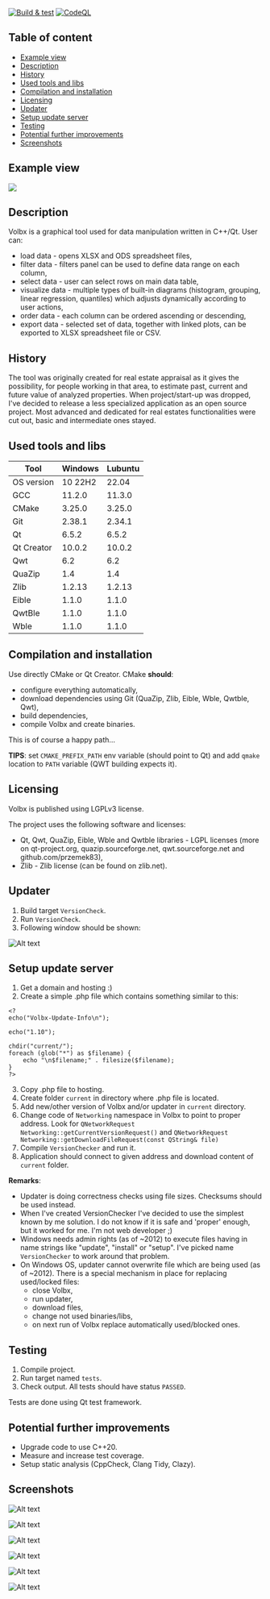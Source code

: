 [![Build & test](https://github.com/przemek83/volbx/actions/workflows/buld-and-test.yml/badge.svg)](https://github.com/przemek83/volbx/actions/workflows/buld-and-test.yml)
[![CodeQL](https://github.com/przemek83/volbx/actions/workflows/codeql.yml/badge.svg)](https://github.com/przemek83/volbx/actions/workflows/codeql.yml)

## Table of content
- [Example view](#example-view)
- [Description](#description)
- [History](#history)
- [Used tools and libs](#used-tools-and-libs)
- [Compilation and installation](#Compilation-and-installation)
- [Licensing](#licensing)
- [Updater](#updater)
- [Setup update server](#setup-update-server)
- [Testing](#testing)
- [Potential further improvements](#potential-further-improvements)
- [Screenshots](#screenshots)

## Example view
![](exampleScreen.gif?raw=true "")

## Description
Volbx is a graphical tool used for data manipulation written in C++/Qt. User can:
 * load data - opens XLSX and ODS spreadsheet files,
 * filter data - filters panel can be used to define data range on each column,
 * select data - user can select rows on main data table, 
 * visualize data - multiple types of built-in diagrams  (histogram, grouping, linear regression, quantiles) which adjusts dynamically according to user actions,
 * order data - each column can be ordered ascending or descending, 
 * export data - selected set of data, together with linked plots, can be exported to XLSX spreadsheet file or CSV. 

## History
The tool was originally created for real estate appraisal as it gives the possibility, for people working in that area, to estimate past, current and future value of analyzed properties. When project/start-up was dropped, I've decided to release a less specialized application as an open source project. Most advanced and dedicated for real estates functionalities were cut out, basic and intermediate ones stayed.

## Used tools and libs
| Tool |  Windows | Lubuntu |
| --- | --- | --- |
| OS version | 10 22H2 | 22.04 |
| GCC | 11.2.0 | 11.3.0 |
| CMake | 3.25.0 | 3.25.0 |
| Git | 2.38.1 | 2.34.1 |
| Qt | 6.5.2 | 6.5.2 |
| Qt Creator | 10.0.2 | 10.0.2 |
| Qwt | 6.2 | 6.2 |
| QuaZip | 1.4 | 1.4 |
| Zlib | 1.2.13 | 1.2.13 |
| Eible | 1.1.0 | 1.1.0 |
| QwtBle | 1.1.0 | 1.1.0 |
| Wble | 1.1.0 | 1.1.0 |

## Compilation and installation
Use directly CMake or Qt Creator. CMake **should**:
- configure everything automatically, 
- download dependencies using Git (QuaZip, Zlib, Eible, Wble, Qwtble, Qwt), 
- build dependencies, 
- compile Volbx and create binaries.  

This is of course a happy path...  

**TIPS**: set `CMAKE_PREFIX_PATH` env variable (should point to Qt) and add `qmake` location to `PATH` variable (QWT building expects it).   

## Licensing
Volbx is published using LGPLv3 license. 

The project uses the following software and licenses:    
* Qt, Qwt, QuaZip, Eible, Wble and Qwtble libraries - LGPL licenses (more on qt-project.org, quazip.sourceforge.net, qwt.sourceforge.net and github.com/przemek83),    
* Zlib - Zlib license (can be found on zlib.net).

## Updater
1) Build target `VersionCheck`.
2) Run `VersionCheck`.
3) Following window should be shown:    

![Alt text](updateScreen.gif?raw=true "")

## Setup update server
1) Get a domain and hosting :)
2) Create a simple .php file which contains something similar to this:
```
<?
echo("Volbx-Update-Info\n");

echo("1.10");

chdir("current/");
foreach (glob("*") as $filename) {
    echo "\n$filename;" . filesize($filename);
}
?>
```
3) Copy .php file to hosting.
4) Create folder `current` in directory where .php file is located.
5) Add new/other version of Volbx and/or updater in `current` directory.
6) Change code of `Networking` namespace in Volbx to point to proper address. Look for 
`QNetworkRequest Networking::getCurrentVersionRequest()` 
and 
`QNetworkRequest Networking::getDownloadFileRequest(const QString& file)`
7) Compile `VersionChecker` and run it.
8) Application should connect to given address and download content of `current` folder.

**Remarks**:   
- Updater is doing correctness checks using file sizes. Checksums should be used instead.   
- When I've created VersionChecker I've decided to use the simplest known by me solution. I do not know if it is safe and 'proper' enough, but it worked for me. I'm not web developer ;)   
- Windows needs admin rights (as of ~2012) to execute files having in name strings like "update", "install" or "setup". I've picked name `VersionChecker` to work around that problem.   
- On Windows OS, updater cannot overwrite file which are being used (as of ~2012). There is a special mechanism in place for replacing used/locked files: 
    * close Volbx, 
    * run updater, 
    * download files,
    * change not used binaries/libs, 
    * on next run of Volbx replace automatically used/blocked ones.

## Testing
1) Compile project.
2) Run target named `tests`.
3) Check output. All tests should have status `PASSED`.    

Tests are done using Qt test framework.

## Potential further improvements
* Upgrade code to use C++20.
* Measure and increase test coverage.
* Setup static analysis (CppCheck, Clang Tidy, Clazy).

## Screenshots
![Alt text](groupingAndHistogram.gif?raw=true "")

![Alt text](analysing.gif?raw=true "")

![Alt text](exportData.gif?raw=true "")

![Alt text](regression.gif?raw=true "")

![Alt text](groupingPlot.gif?raw=true "")

![Alt text](importWindow.gif?raw=true "")
